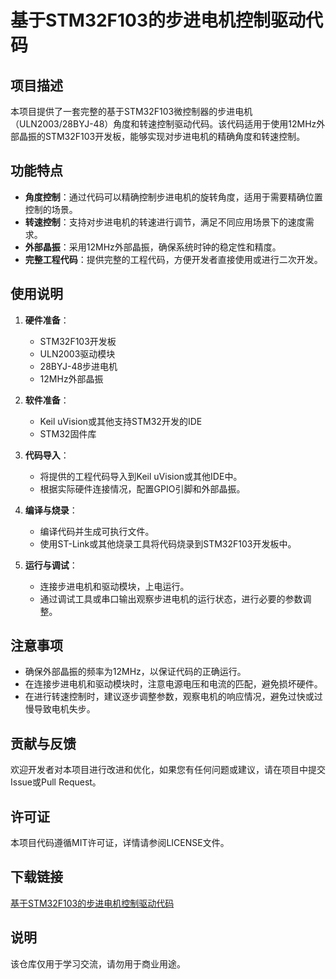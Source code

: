 # 基于STM32F103的步进电机控制驱动代码

## 项目描述

本项目提供了一套完整的基于STM32F103微控制器的步进电机（ULN2003/28BYJ-48）角度和转速控制驱动代码。该代码适用于使用12MHz外部晶振的STM32F103开发板，能够实现对步进电机的精确角度和转速控制。

## 功能特点

- **角度控制**：通过代码可以精确控制步进电机的旋转角度，适用于需要精确位置控制的场景。
- **转速控制**：支持对步进电机的转速进行调节，满足不同应用场景下的速度需求。
- **外部晶振**：采用12MHz外部晶振，确保系统时钟的稳定性和精度。
- **完整工程代码**：提供完整的工程代码，方便开发者直接使用或进行二次开发。

## 使用说明

1. **硬件准备**：
   - STM32F103开发板
   - ULN2003驱动模块
   - 28BYJ-48步进电机
   - 12MHz外部晶振

2. **软件准备**：
   - Keil uVision或其他支持STM32开发的IDE
   - STM32固件库

3. **代码导入**：
   - 将提供的工程代码导入到Keil uVision或其他IDE中。
   - 根据实际硬件连接情况，配置GPIO引脚和外部晶振。

4. **编译与烧录**：
   - 编译代码并生成可执行文件。
   - 使用ST-Link或其他烧录工具将代码烧录到STM32F103开发板中。

5. **运行与调试**：
   - 连接步进电机和驱动模块，上电运行。
   - 通过调试工具或串口输出观察步进电机的运行状态，进行必要的参数调整。

## 注意事项

- 确保外部晶振的频率为12MHz，以保证代码的正确运行。
- 在连接步进电机和驱动模块时，注意电源电压和电流的匹配，避免损坏硬件。
- 在进行转速控制时，建议逐步调整参数，观察电机的响应情况，避免过快或过慢导致电机失步。

## 贡献与反馈

欢迎开发者对本项目进行改进和优化，如果您有任何问题或建议，请在项目中提交Issue或Pull Request。

## 许可证

本项目代码遵循MIT许可证，详情请参阅LICENSE文件。

## 下载链接
[基于STM32F103的步进电机控制驱动代码](https://pan.quark.cn/s/6241d4a885b9)

## 说明

该仓库仅用于学习交流，请勿用于商业用途。
